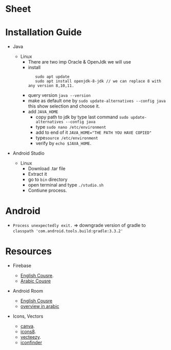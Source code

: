 
# Sheet

# Installation Guide
- Java
  - Linux 
    - There are two imp Oracle & OpenJdk we will use 
    - install 
         ```
            sudo apt update
            sudo apt install openjdk-8-jdk // we can replace 8 with any version 8,10,11.
         ```
    - query version `java --version`
    - make as default one by `sudo update-alternatives --config java` this show selection and choose it.
    - add `JAVA_HOME`
        - copy path to jdk by type last command `sudo update-alternatives --config java`
        - type `sudo nano /etc/environment`
        - add to end of it `JAVA_HOME="THE PATH YOU HAVE COPIED"`
        - type`source /etc/environment`
        - verify by `echo $JAVA_HOME`.

- Android Studio 
  - Linux
    - Download .tar file
    - Extract it 
    - go to `bin` directory 
    - open terminal and type `./studio.sh`
    - Contiune process. 
# Android 
- `Process unexpectedly exit.` => downgrade version of gradle to `classpath 'com.android.tools.build:gradle:3.3.2'`


# Resources 

- Firebase 
    - [English Cousre](https://www.youtube.com/playlist?list=PLGCjwl1RrtcTXrWuRTa59RyRmQ4OedWrt).
    - [Arabic Cousre](https://www.youtube.com/playlist?list=PLb6ZzJ93PVwpsrq-MPzdHzoI5BXfMoIj)

- Android Room
    - [English Cousre](https://www.youtube.com/playlist?list=PLJJzW__bab3SF33vwvlA_F7PPN6NxkHdQ
    )
    - [overview in arabic](https://www.youtube.com/watch?v=A9lZusQtX4w
    )


- Icons, Vectors 
    - [canva](https://www.canva.com).
    - [icons8](https://icons8.com).
    - [vecteezy](https://www.vecteezy.com).
    - [iconfinder](https://www.iconfinder.com)
